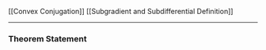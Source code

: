 [[Convex Conjugation]]
[[Subgradient and Subdifferential Definition]]


---
### **Theorem Statement**

